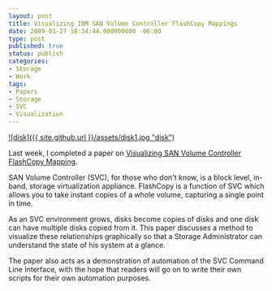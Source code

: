 ```yaml
---
layout: post
title: Visualizing IBM SAN Volume Controller FlashCopy Mappings
date: 2009-01-27 18:34:44.000000000 -06:00
type: post
published: true
status: publish
categories:
- Storage
- Work
tags:
- Papers
- Storage
- SVC
- Visualization
---
```

[![disk]({{ site.github.url }}/assets/disk1.jpg "disk")](/assets/disk1.jpg)

Last week, I completed a paper on [Visualizing SAN Volume Controller FlashCopy Mapping](/papers/visualfcms/visualisefcms.pdf).

SAN Volume Controller (SVC), for those who don't know, is a block level, in-band, storage virtualization appliance. FlashCopy is a function of SVC which allows you to take instant copies of a whole volume, capturing a single point in time.

As an SVC environment grows, disks become copies of disks and one disk can have multiple disks copied from it. This paper discusses a method to visualize these relationships graphically so that a Storage Administrator can understand the state of his system at a glance.

The paper also acts as a demonstration of automation of the SVC Command Line Interface, with the hope that readers will go on to write their own scripts for their own automation purposes.
